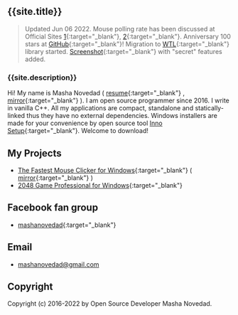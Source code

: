 ## {{site.title}}

> Updated Jun 06 2022. Mouse polling rate has been discussed at Official Sites [1](https://windows-2048.github.io/The-Fastest-Mouse-Clicker-for-Windows/){:target="_blank"}, [2](https://www.open-source.tech/The-Fastest-Mouse-Clicker-for-Windows/){:target="_blank"}. Anniversary 100 stars at [GitHub](https://github.com/windows-2048/The-Fastest-Mouse-Clicker-for-Windows){:target="_blank"}! Migration to [WTL](https://github.com/windows-2048/The-Fastest-Mouse-Clicker-for-Windows/tree/master/WTL/Include){:target="_blank"} library started. [Screenshot](https://github.com/windows-2048/The-Fastest-Mouse-Clicker-for-Windows){:target="_blank"} with "secret" features added.

### {{site.description}}

Hi! My name is Masha Novedad ( [resume](https://windows-2048.github.io/resume/){:target="_blank"} , [mirror](https://www.open-source.tech/mashanovedad/){:target="_blank"} ). I am open source programmer since 2016. I write in vanilla C++.
All my applications are compact, standalone and statically-linked thus they have no external dependencies.
Windows installers are made for your convenience by open source tool [Inno Setup](https://jrsoftware.org/isinfo.php){:target="_blank"}.
Welcome to download!

## My Projects

* [The Fastest Mouse Clicker for Windows](https://windows-2048.github.io/The-Fastest-Mouse-Clicker-for-Windows/){:target="_blank"} ( [mirror](https://www.open-source.tech/The-Fastest-Mouse-Clicker-for-Windows/){:target="_blank"} )
* [2048 Game Professional for Windows](https://github.com/windows-2048/2048-Game-Professional-for-Windows){:target="_blank"}

## Facebook fan group

* [mashanovedad](https://www.facebook.com/groups/mashanovedad){:target="_blank"}

## Email

* [mashanovedad@gmail.com](mailto:mashanovedad@gmail.com)

## Copyright

Copyright (c) 2016-2022 by Open Source Developer Masha Novedad.
